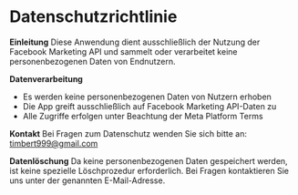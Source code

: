 # Datenschutzrichtlinie

**Einleitung**
Diese Anwendung dient ausschließlich der Nutzung der Facebook Marketing API und sammelt oder verarbeitet keine personenbezogenen Daten von Endnutzern.

**Datenverarbeitung**
- Es werden keine personenbezogenen Daten von Nutzern erhoben
- Die App greift ausschließlich auf Facebook Marketing API-Daten zu
- Alle Zugriffe erfolgen unter Beachtung der Meta Platform Terms

**Kontakt**
Bei Fragen zum Datenschutz wenden Sie sich bitte an:
timbert999@gmail.com

**Datenlöschung**
Da keine personenbezogenen Daten gespeichert werden, ist keine spezielle Löschprozedur erforderlich. Bei Fragen kontaktieren Sie uns unter der genannten E-Mail-Adresse.
